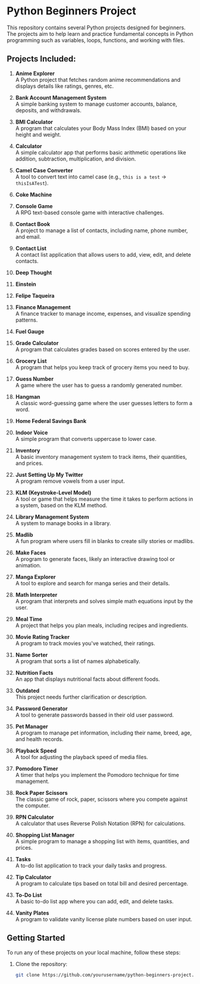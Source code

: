 # Python Beginners Project

This repository contains several Python projects designed for beginners. The projects aim to help learn and practice fundamental concepts in Python programming such as variables, loops, functions, and working with files.

## Projects Included:

1. **Anime Explorer**  
   A Python project that fetches random anime recommendations and displays details like ratings, genres, etc.
  
2. **Bank Account Management System**  
   A simple banking system to manage customer accounts, balance, deposits, and withdrawals.
  
3. **BMI Calculator**  
   A program that calculates your Body Mass Index (BMI) based on your height and weight.
  
4. **Calculator**  
   A simple calculator app that performs basic arithmetic operations like addition, subtraction, multiplication, and division.
  
5. **Camel Case Converter**  
   A tool to convert text into camel case (e.g., `this is a test` → `thisIsATest`).

6. **Coke Machine**  
   

7. **Console Game**  
   A RPG text-based console game with interactive challenges.

8. **Contact Book**  
   A project to manage a list of contacts, including name, phone number, and email.

9. **Contact List**  
   A contact list application that allows users to add, view, edit, and delete contacts.

10. **Deep Thought**  
   

11. **Einstein**  
   

12. **Felipe Taqueira**  
   
  
13. **Finance Management**  
   A finance tracker to manage income, expenses, and visualize spending patterns.

14. **Fuel Gauge**  
   

15. **Grade Calculator**  
   A program that calculates grades based on scores entered by the user.

16. **Grocery List**  
   A program that helps you keep track of grocery items you need to buy.

17. **Guess Number**  
   A game where the user has to guess a randomly generated number.

18. **Hangman**  
   A classic word-guessing game where the user guesses letters to form a word.

19. **Home Federal Savings Bank**  
   

20. **Indoor Voice**  
   A simple program that converts uppercase to lower case.

21. **Inventory**  
   A basic inventory management system to track items, their quantities, and prices.

22. **Just Setting Up My Twitter**  
   A program remove vowels from a user input.

23. **KLM (Keystroke-Level Model)**  
   A tool or game that helps measure the time it takes to perform actions in a system, based on the KLM method.

24. **Library Management System**  
   A system to manage books in a library.

25. **Madlib**  
   A fun program where users fill in blanks to create silly stories or madlibs.

26. **Make Faces**  
   A program to generate faces, likely an interactive drawing tool or animation.

27. **Manga Explorer**  
   A tool to explore and search for manga series and their details.

28. **Math Interpreter**  
   A program that interprets and solves simple math equations input by the user.

29. **Meal Time**  
   A project that helps you plan meals, including recipes and ingredients.

30. **Movie Rating Tracker**  
   A program to track movies you've watched, their ratings.

31. **Name Sorter**  
   A program that sorts a list of names alphabetically.

32. **Nutrition Facts**  
   An app that displays nutritional facts about different foods.

33. **Outdated**  
   This project needs further clarification or description.

34. **Password Generator**  
   A tool to generate passwords bassed in their old user password.

35. **Pet Manager**  
   A program to manage pet information, including their name, breed, age, and health records.

36. **Playback Speed**  
   A tool for adjusting the playback speed of media files.

37. **Pomodoro Timer**  
   A timer that helps you implement the Pomodoro technique for time management.

38. **Rock Paper Scissors**  
   The classic game of rock, paper, scissors where you compete against the computer.

39. **RPN Calculator**  
   A calculator that uses Reverse Polish Notation (RPN) for calculations.

40. **Shopping List Manager**  
   A simple program to manage a shopping list with items, quantities, and prices.

41. **Tasks**  
   A to-do list application to track your daily tasks and progress.

42. **Tip Calculator**  
   A program to calculate tips based on total bill and desired percentage.

43. **To-Do List**  
   A basic to-do list app where you can add, edit, and delete tasks.

44. **Vanity Plates**  
   A program to validate vanity license plate numbers based on user input.

## Getting Started

To run any of these projects on your local machine, follow these steps:

1. Clone the repository:
   ```bash
   git clone https://github.com/yourusername/python-beginners-project.git
